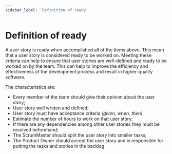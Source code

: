 ```yaml
---
sidebar_label: 'Definition of ready'
---
```


# Definition of ready

A user story is ready when accomplished all of the items above. This mean that a user story is considered ready to be worked on. 
Meeting these criteria can help to ensure that user stories are well-defined and ready to be worked on by the team. This can help to improve the efficiency and effectiveness of the development process and result in higher-quality software. 

The characteristics are:

- Every member of the team should give their opinion about the user story;
- User story well written and defined;
- User story must have acceptance criteria *(given, when, then)*
- Estimate the number of hours to work on that user story;
- If there are any dependencies among other user stories they must be resolved beforehand;
- The ScrumMaster should split the user story into smaller tasks;
- The Product Owner should accept the user story and is responsible for putting the tasks and stories in the backlog.